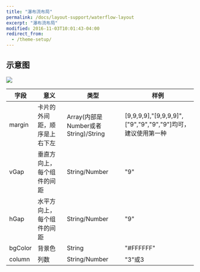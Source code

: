 ```yaml
---
title: "瀑布流布局"
permalink: /docs/layout-support/waterflow-layout
excerpt: "瀑布流布局"
modified: 2016-11-03T10:01:43-04:00
redirect_from:
  - /theme-setup/
---
```


## 示意图

![](https://gw.alicdn.com/tfs/TB1FBXHQpXXXXXPXpXXXXXXXXXX-449-412.png)


| 字段 | 意义 | 类型 | 样例 |
| --- | --- | --- | --- |
| margin | 卡片的外间距，顺序是上右下左 | Array(内部是Number或者String)/String | [9,9,9,9],"[9,9,9,9]",["9","9","9","9"]均可，建议使用第一种 |
| vGap | 垂直方向上，每个组件的间距 | String/Number | "9" |
| hGap | 水平方向上，每个组件的间距 | String/Number | "9" |
| bgColor | 背景色 | String | "#FFFFFF"|
| column | 列数| String/Number| "3"或3 |

